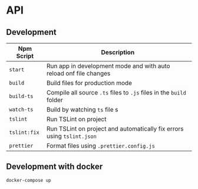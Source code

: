 # API

## Development

| Npm Script   | Description                                                            |
| ------------ | ---------------------------------------------------------------------- |
| `start`      | Run app in development mode and with auto reload onf file changes      |
| `build`      | Build files for production mode                                        |
| `build-ts`   | Compile all source `.ts` files to `.js` files in the `build` folder    |
| `watch-ts`   | Build by watching `ts` file s                                          |
| `tslint`     | Run TSLint on project                                                  |
| `tslint:fix` | Run TSLint on project and automatically fix errors using `tslint.json` |
| `prettier`   | Format files using `.prettier.config.js`                               |

## Development with docker

```bash
docker-compose up
```
